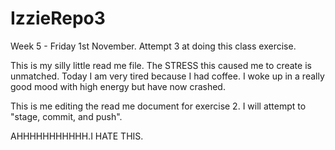 # IzzieRepo3
Week 5 - Friday 1st November. Attempt 3 at doing this class exercise.

This is my silly little read me file. The STRESS this caused me to create is unmatched.
Today I am very tired because I had coffee. I woke up in a really good mood with high 
energy but have now crashed. 

This is me editing the read me document for exercise 2. I will attempt to "stage, commit, and push".

AHHHHHHHHHHH.I HATE THIS.